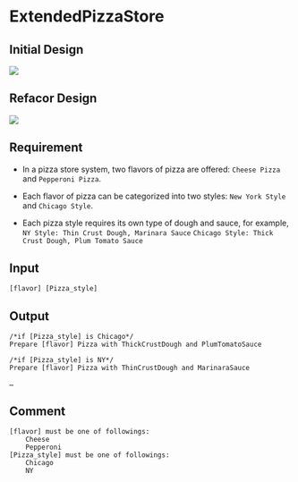 # ExtendedPizzaStore

## Initial Design
![](https://i.imgur.com/PqqeDBU.png)


## Refacor Design
![](https://i.imgur.com/dX86xro.png)

## Requirement
* In a pizza store system, two flavors of pizza are offered: ```Cheese Pizza``` and ```Pepperoni Pizza```.
* Each flavor of pizza can be categorized into two styles: ```New York Style``` and ```Chicago Style```.

* Each pizza style requires its own type of dough and sauce, for example,
```NY Style: Thin Crust Dough, Marinara Sauce```
```Chicago Style: Thick Crust Dough, Plum Tomato Sauce```


## Input
```
[flavor] [Pizza_style]
```
## Output
```
/*if [Pizza_style] is Chicago*/
Prepare [flavor] Pizza with ThickCrustDough and PlumTomatoSauce

/*if [Pizza_style] is NY*/
Prepare [flavor] Pizza with ThinCrustDough and MarinaraSauce

…
```

## Comment

```
[flavor] must be one of followings:
	Cheese
	Pepperoni 
[Pizza_style] must be one of followings:
	Chicago
	NY
```
